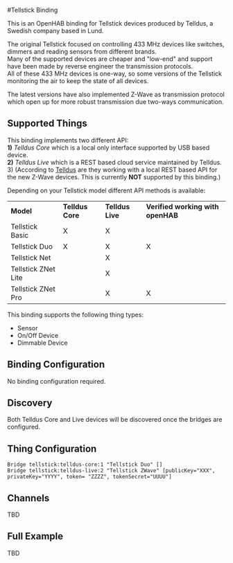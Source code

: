 #Tellstick Binding

This is an OpenHAB binding for Tellstick devices produced by Telldus, a Swedish company based in Lund.

The original Tellstick focused on controlling 433 MHz devices like switches, dimmers and reading sensors from different brands. <br>
Many of the supported devices are cheaper and "low-end" and support have been made by reverse engineer the transmission protocols. <br>
All of these 433 MHz devices is one-way, so some versions of the Tellstick monitoring the air to keep the state of all devices. 
  
The latest versions have also implemented Z-Wave as transmission protocol which open up for more robust transmission due two-ways communication. 
 
## Supported Things

This binding implements two different API:  
**1)** *Telldus Core* which is a local only interface supported by USB based device. <br>
**2)** *Telldus Live* which is a REST based cloud service maintained by Telldus. <br>
3) (According to [Telldus](http://developer.telldus.com/blog/2016/01/21/local-api-for-tellstick-znet-lite-beta) are they working with a local REST based API for the new Z-Wave devices. This is currently **NOT** supported by this binding.)

Depending on your Tellstick model different API methods is available: 

<table>
<tr><td><b>Model</b></td> <td><b>Telldus Core</b></td> <td><b>Telldus Live</b></td> <td><b>Verified working with openHAB</b></td></tr>
<tr><td>Tellstick Basic</td><td>X</td><td>X</td></tr>
<tr><td>Tellstick Duo</td><td>X</td><td>X</td><td>X</td></tr>
<tr><td>Tellstick Net</td><td></td><td>X</td></tr>
<tr><td>Tellstick ZNet Lite</td><td></td><td>X</td></tr>
<tr><td>Tellstick ZNet Pro</td><td></td><td>X</td><td>X</td></tr>
</table>


This binding supports the following thing types:

* Sensor
* On/Off Device
* Dimmable Device

## Binding Configuration

No binding configuration required.

## Discovery

Both Telldus Core and Live devices will be discovered once the bridges are configured.

## Thing Configuration
```
Bridge tellstick:telldus-core:1 "Tellstick Duo" []
Bridge tellstick:telldus-live:2 "Tellstick ZWave" [publicKey="XXX", privateKey="YYYY", token= "ZZZZ", tokenSecret="UUUU"]
```
## Channels

TBD

## Full Example

TBD
